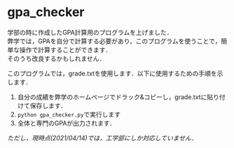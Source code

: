 # gpa_checker 
学部の時に作成したGPA計算用のプログラムを上げました．  
弊学では，GPAを自分で計算する必要があり，このプログラムを使うことで，簡単な操作で計算することができます．  
そのうち改良するかもしれません．

このプログラムでは，grade.txtを使用します．以下に使用するための手順を示します．

1. 自分の成績を弊学のホームページでドラック&コピーし，grade.txtに貼り付けて保存します．
2. `python gpa_checker.py`で実行します
3. 全体と専門のGPAが出力されます．

*ただし，現時点(2021/04/14)では，工学部にしか対応していません．*
